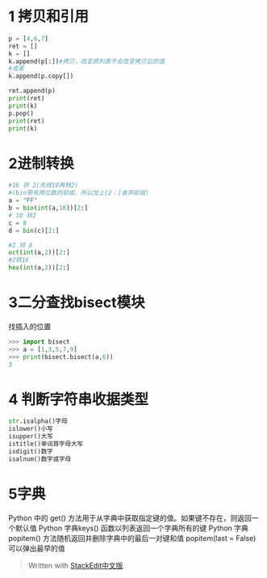 
# 1 拷贝和引用
```py
p = [4,6,7]
ret = []
k = []
k.append(p[:])#拷贝，改变原列表不会改变拷贝后的值
#或者
k.append(p.copy[])

ret.append(p)
print(ret)
print(k)
p.pop()
print(ret)
print(k)
```
# 2进制转换
```py
#16 转 2(先转10再转2)
#(bin带有两位数的前缀，所以加上[2：]舍弃前缀)
a = "FF"
b = bin(int(a,16))[2:]
# 10 转2
c = 8
d = bin(c)[2:]

#2 转 8
oct(int(a,2))[2:]
#2转16
hex(int(a,2))[2:]


```
# 3二分查找bisect模块
找插入的位置

```py
>>> import bisect
>>> a = [1,3,5,7,9]
>>> print(bisect.bisect(a,6))
3
```
# 4 判断字符串收据类型

```py
str.isalpha()字母
islower()小写
isupper()大写
istitle()单词首字母大写
isdigit()数字
isalnum()数字或字母
```

# 5字典
Python 中的 get() 方法用于从字典中获取指定键的值。如果键不存在，则返回一个默认值
Python 字典keys() 函数以列表返回一个字典所有的键
Python 字典 popitem() 方法随机返回并删除字典中的最后一对键和值 popitem(last = False)可以弹出最早的值



> 
> Written with [StackEdit中文版](https://stackedit.cn/).

<!--stackedit_data:
eyJoaXN0b3J5IjpbMTAxNzEzOTE5XX0=
-->